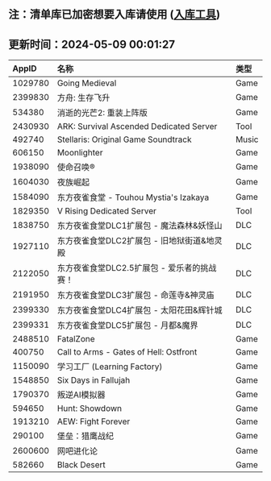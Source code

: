 ## 注：清单库已加密想要入库请使用 ([入库工具](https://github.com/BlankTMing/ManifestAutoUpdate/releases))

## 更新时间：2024-05-09 00:01:27
| AppID | 名称 | 类型  |
| :-------------------- | :----------------------------- | :----------- |
| 1029780 | Going Medieval| Game |
| 2399830 | 方舟: 生存飞升| Game |
| 534380 | 消逝的光芒2: 重装上阵版| Game |
| 2430930 | ARK: Survival Ascended Dedicated Server| Tool |
| 492740 | Stellaris: Original Game Soundtrack| Music |
| 606150 | Moonlighter| Game |
| 1938090 | 使命召唤®| Game |
| 1604030 | 夜族崛起| Game |
| 1584090 | 东方夜雀食堂 - Touhou Mystia's Izakaya| Game |
| 1829350 | V Rising Dedicated Server| Tool |
| 1838750 | 东方夜雀食堂DLC1扩展包 - 魔法森林&妖怪山| DLC |
| 1927110 | 东方夜雀食堂DLC2扩展包 - 旧地狱街道&地灵殿| DLC |
| 2122050 | 东方夜雀食堂DLC2.5扩展包 - 爱乐者的挑战赛！| DLC |
| 2191950 | 东方夜雀食堂DLC3扩展包 - 命莲寺&神灵庙| DLC |
| 2399330 | 东方夜雀食堂DLC4扩展包 - 太阳花田&辉针城| DLC |
| 2399331 | 东方夜雀食堂DLC5扩展包 - 月都&魔界| DLC |
| 2488510 | FatalZone| Game |
| 400750 | Call to Arms - Gates of Hell: Ostfront| Game |
| 1150090 | 学习工厂 (Learning Factory)| Game |
| 1548850 | Six Days in Fallujah| Game |
| 1790370 | 叛逆AI模拟器| Game |
| 594650 | Hunt: Showdown| Game |
| 1913210 | AEW: Fight Forever| Game |
| 290100 | 堡垒：猎鹰战纪| Game |
| 2600600 | 网吧进化论| Game |
| 582660 | Black Desert| Game |
